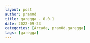 ```yaml
---
layout: post
author: pram0d
title: garegga - 0.0.1
date: 2022-09-23
categories: [Arcade, pram0d.garegga]
tags: [garegga]
---
```


